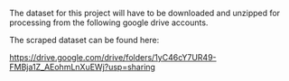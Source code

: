 The dataset for this project will have to be downloaded and unzipped for processing 
from the following google drive accounts.  

The scraped dataset can be found here: 

https://drive.google.com/drive/folders/1yC46cY7UR49-FMBja1Z_AEohmLnXuEWj?usp=sharing
